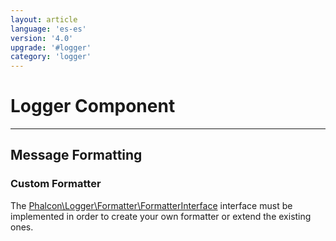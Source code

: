 ```yaml
---
layout: article
language: 'es-es'
version: '4.0'
upgrade: '#logger'
category: 'logger'
---
```

# Logger Component

* * *

## Message Formatting

### Custom Formatter

The [Phalcon\Logger\Formatter\FormatterInterface](api/Phalcon_Logger_Formatter_FormatterInterface) interface must be implemented in order to create your own formatter or extend the existing ones.